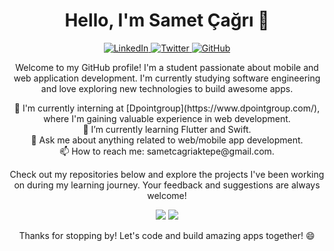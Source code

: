 <h1 align="center">Hello, I'm Samet Çağrı 👋</h1>

<p align="center">
  <a href="https://www.linkedin.com/in/sametcagriaktepe/" target="_blank">
    <img alt="LinkedIn" src="https://img.shields.io/badge/LinkedIn-Connect-blue?style=flat-square&logo=linkedin">
  </a>
  <a href="https://twitter.com/denaktepe" target="_blank">
    <img alt="Twitter" src="https://img.shields.io/badge/Twitter-Follow-blue?style=flat-square&logo=twitter">
  </a>
  <a href="https://github.com/denaktepe" target="_blank">
    <img alt="GitHub" src="https://img.shields.io/badge/GitHub-Follow-black?style=flat-square&logo=github">
  </a>
</p>

<p align="center">
  Welcome to my GitHub profile! I'm a student passionate about mobile and web application development. I'm currently studying software engineering and love exploring new technologies to build awesome apps.
</p>

<p align="center">
   💼 I'm currently interning at [Dpointgroup](https://www.dpointgroup.com/), where I'm gaining valuable experience in web development.
  <br>
  🌱 I’m currently learning Flutter and Swift.
  <br>
  💬 Ask me about anything related to web/mobile app development.
  <br>
  📫 How to reach me: sametcagriaktepe@gmail.com.
</p>

<p align="center">
  Check out my repositories below and explore the projects I've been working on during my learning journey. Your feedback and suggestions are always welcome!
</p>

<div align="center" >
  <img src="https://github-readme-stats.vercel.app/api?username=denaktepe&show_icons=true&hide_border=true&&count_private=true&include_all_commits=true&theme=radical&border_radius=1em" /> 
  <img style="float: end;" src="https://github-readme-stats.vercel.app/api/top-langs/?username=denaktepe&show_icons=true&hide_border=true&layout=compact&&count_private=true&theme=radical&langs_count=8&border_radius=1em%22/%3E" />
</div>




<p align="center">
  Thanks for stopping by! Let's code and build amazing apps together! 😄
</p>

